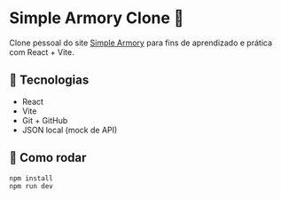 # Simple Armory Clone 🐉

Clone pessoal do site [Simple Armory](https://simplearmory.com) para fins de aprendizado e prática com React + Vite.

## 🔧 Tecnologias

- React
- Vite
- Git + GitHub
- JSON local (mock de API)

## 🚀 Como rodar

```bash
npm install
npm run dev
